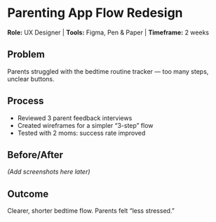 # Parenting App Flow Redesign
**Role:** UX Designer | **Tools:** Figma, Pen & Paper | **Timeframe:** 2 weeks  

## Problem
Parents struggled with the bedtime routine tracker — too many steps, unclear buttons.

## Process
- Reviewed 3 parent feedback interviews  
- Created wireframes for a simpler “3-step” flow  
- Tested with 2 moms: success rate improved  

## Before/After
*(Add screenshots here later)*  

## Outcome
Clearer, shorter bedtime flow. Parents felt “less stressed.”  

